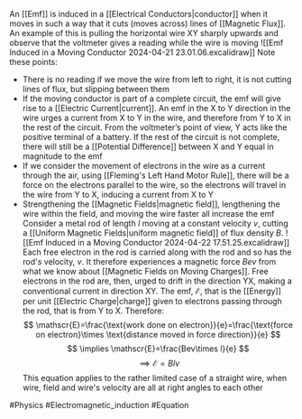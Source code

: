 An [[Emf]] is induced in a [[Electrical Conductors|conductor]] when it moves in such a way that it cuts (moves across) lines of [[Magnetic Flux]]. An example of this is pulling the horizontal wire XY sharply upwards and observe that the voltmeter gives a reading while the wire is moving
![[Emf Induced in a Moving Conductor 2024-04-21 23.01.06.excalidraw]]
Note these points:
- There is no reading if we move the wire from left to right, it is not cutting lines of flux, but slipping between them
- If the moving conductor is part of a complete circuit, the emf will give rise to a [[Electric Current|current]]. An emf in the X to Y direction in the wire urges a current from X to Y in the wire, and therefore from Y to X in the rest of the circuit. From the voltmeter’s point of view, Y acts like the positive terminal of a battery. If the rest of the circuit is not complete, there will still be a [[Potential Difference]] between X and Y equal in magnitude to the emf
- If we consider the movement of electrons in the wire as a current through the air, using [[Fleming's Left Hand Motor Rule]], there will be a force on the electrons parallel to the wire, so the electrons will travel in the wire from Y to X, inducing a current from X to Y
- Strengthening the [[Magnetic Fields|magnetic field]], lengthening the wire within the field, and moving the wire faster all increase the emf
Consider a metal rod of length $l$ moving at a constant velocity $v$, cutting a [[Uniform Magnetic Fields|uniform magnetic field]] of flux density $B$.
![[Emf Induced in a Moving Conductor 2024-04-22 17.51.25.excalidraw]]
Each free electron in the rod is carried along with the rod and so has the rod's velocity, $v$. It therefore experiences a magnetic force $Bev$ from what we know about [[Magnetic Fields on Moving Charges]]. Free electrons in the rod are, then, urged to drift in the direction YX, making a conventional current in direction XY. The emf, $\mathscr{E}$, that is the [[Energy]] per unit [[Electric Charge|charge]] given to electrons passing through the rod, that is from Y to X. Therefore:
$$
\mathscr{E}=\frac{\text{work done on electron}}{e}=\frac{\text{force on electron}\times \text{distance moved in force direction}}{e}
$$
$$
\implies \mathscr{E}=\frac{Bev\times l}{e}
$$
$$
\implies \mathscr{E}=Blv
$$
This equation applies to the rather limited case of a straight wire, when wire, field and wire's velocity are all at right angles to each other

#Physics #Electromagnetic_induction #Equation